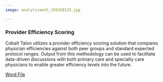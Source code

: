 ```yaml
---
image: analyticmeth_159328125.jpg

---
```


### Provider Efficiency Scoring

Cobalt Talon utilizes a provider efficiency scoring solution that compares physician efficiencies against both peer groups and standard expected protocol ranges. Output from this methodology can be used to facilitate data-driven discussions with both primary care and specialty care physicians to enable greater efficiency levels into the future.

[Word File]

[Word File]: /solutions/overview-analyticmethodologies-providerefficiencyscoring.html